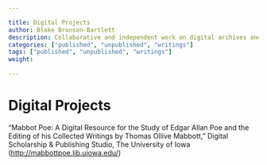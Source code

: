 ```yaml
---

title: Digital Projects
author: Blake Bronson-Bartlett
description: Collaborative and independent work on digital archives and text editing
categories: ["published", "unpublished", "writings"]
tags: ["published", "unpublished", "writings"]
weight:

---
```


# Digital Projects

“Mabbot Poe: A Digital Resource for the Study of Edgar Allan Poe and the Editing of his Collected Writings by Thomas Ollive Mabbott,” Digital Scholarship & Publishing Studio, The University of Iowa (http://mabbottpoe.lib.uiowa.edu/)
